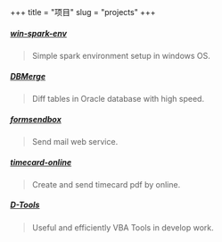 +++
title = "项目"
slug = "projects"
+++

##### [win-spark-env](https://github.com/vekee/win-spark-env)

> Simple spark environment setup in windows OS.


##### [DBMerge](https://github.com/vekee/DBMerge)

> Diff tables in Oracle database with high speed.


##### [formsendbox](https://formsendbox.com)

> Send mail web service.


##### [timecard-online](https://github.com/vekee/timecard-online)

> Create and send timecard pdf by online.


##### [D-Tools](https://github.com/vekee/D-Tools)

> Useful and efficiently VBA Tools in develop work.
